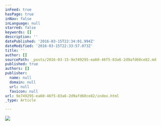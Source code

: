 ```yaml
---
inFeed: true
hasPage: true
inNav: false
inLanguage: null
starred: false
keywords: []
description: ''
datePublished: '2016-03-15T22:34:01.994Z'
dateModified: '2016-03-15T22:33:57.073Z'
title: ''
author: []
sourcePath: _posts/2016-03-15-9e749295-ea60-46f5-83a6-2d9afd60ce82.md
published: true
authors: []
publisher:
  name: null
  domain: null
  url: null
  favicon: null
url: 9e749295-ea60-46f5-83a6-2d9afd60ce82/index.html
_type: Article

---
```

![](https://the-grid-user-content.s3-us-west-2.amazonaws.com/fb43e47e-c641-486b-88df-6116d85a0a17.jpg)